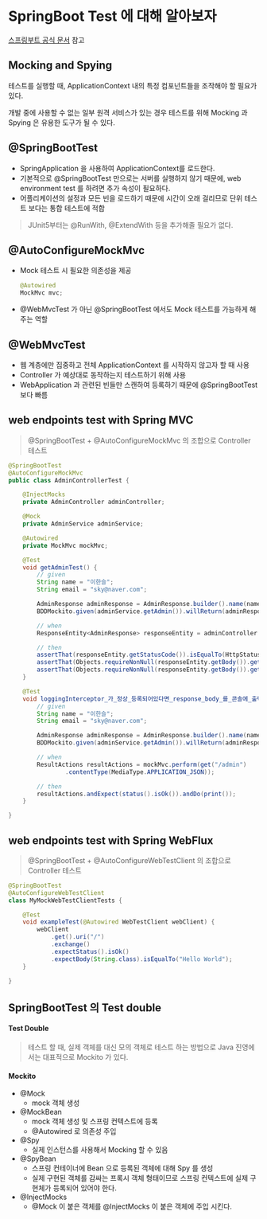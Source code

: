 # SpringBoot Test 에 대해 알아보자

[스프링부트 공식 문서](https://docs.spring.io/spring-boot/docs/current/reference/html/features.html#features.testing) 참고



## Mocking and Spying

테스트를 실행할 때, ApplicationContext 내의 특정 컴포넌트들을 조작해야 할 필요가 있다.

개발 중에 사용할 수 없는 일부 원격 서비스가 있는 경우 테스트를 위해 Mocking 과 Spying 은 유용한 도구가 될 수 있다.



## @SpringBootTest

- SpringApplication 을 사용하여 ApplicationContext를 로드한다. 
- 기본적으로 @SpringBootTest 만으로는 서버를 실행하지 않기 때문에, web environment test 를 하려면 추가 속성이 필요하다.
- 어플리케이션의 설정과 모든 빈을 로드하기 때문에 시간이 오래 걸리므로 단위 테스트 보다는 통합 테스트에 적합

> JUnit5부터는 @RunWith, @ExtendWith 등을 추가해줄 필요가 없다.



## @AutoConfigureMockMvc

- Mock 테스트 시 필요한 의존성을 제공

  ```java
  @Autowired
  MockMvc mvc;
  ```

- @WebMvcTest 가 아닌 @SpringBootTest 에서도 Mock 테스트를 가능하게 해주는 역할



## @WebMvcTest

- 웹 계층에만 집중하고 전체 ApplicationContext 를 시작하지 않고자 할 때 사용
- Controller 가 예상대로 동작하는지 테스트하기 위해 사용
- WebApplication 과 관련된 빈들만 스캔하여 등록하기 때문에 @SpringBootTest 보다 빠름



## web endpoints test with Spring MVC

> @SpringBootTest + @AutoConfigureMockMvc 의 조합으로 Controller 테스트

```java
@SpringBootTest
@AutoConfigureMockMvc
public class AdminControllerTest {

    @InjectMocks
    private AdminController adminController;

    @Mock
    private AdminService adminService;

    @Autowired
    private MockMvc mockMvc;

    @Test
    void getAdminTest() {
        // given
        String name = "이한슬";
        String email = "sky@naver.com";

        AdminResponse adminResponse = AdminResponse.builder().name(name).email(email).build();
        BDDMockito.given(adminService.getAdmin()).willReturn(adminResponse);

        // when
        ResponseEntity<AdminResponse> responseEntity = adminController.getAdmin();

        // then
        assertThat(responseEntity.getStatusCode()).isEqualTo(HttpStatus.OK);
        assertThat(Objects.requireNonNull(responseEntity.getBody()).getName()).isEqualTo(name);
        assertThat(Objects.requireNonNull(responseEntity.getBody()).getEmail()).isEqualTo(email);
    }

    @Test
    void loggingInterceptor_가_정상_등록되어있다면_response_body_를_콘솔에_출력해준다() throws Exception {
        // given
        String name = "이한슬";
        String email = "sky@naver.com";

        AdminResponse adminResponse = AdminResponse.builder().name(name).email(email).build();
        BDDMockito.given(adminService.getAdmin()).willReturn(adminResponse);

        // when
        ResultActions resultActions = mockMvc.perform(get("/admin")
                .contentType(MediaType.APPLICATION_JSON));

        // then
        resultActions.andExpect(status().isOk()).andDo(print());
    }

}
```



## web endpoints test with Spring WebFlux

> @SpringBootTest + @AutoConfigureWebTestClient 의 조합으로 Controller 테스트

```java
@SpringBootTest
@AutoConfigureWebTestClient
class MyMockWebTestClientTests {

    @Test
    void exampleTest(@Autowired WebTestClient webClient) {
        webClient
            .get().uri("/")
            .exchange()
            .expectStatus().isOk()
            .expectBody(String.class).isEqualTo("Hello World");
    }

}
```



## SpringBootTest 의 Test double

#### Test Double

> 테스트 할 때, 실제 객체를 대신 모의 객체로 테스트 하는 방법으로 Java 진영에서는 대표적으로 Mockito 가 있다.



#### Mockito

- @Mock
  - mock 객체 생성
- @MockBean
  - mock 객체 생성 및 스프링 컨텍스트에 등록
  - @Autowired 로 의존성 주입
- @Spy
  - 실제 인스턴스를 사용해서 Mocking 할 수 있음
- @SpyBean
  - 스프링 컨테이너에 Bean 으로 등록된 객체에 대해 Spy 를 생성
  - 실제 구현된 객체를 감싸는 프록시 객체 형태이므로 스프링 컨텍스트에 실제 구현체가 등록되어 있어야 한다.
- @InjectMocks
  - @Mock 이 붙은 객체를 @InjectMocks 이 붙은 객체에 주입 시킨다.


